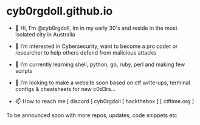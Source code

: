 # cyb0rgdoll.github.io

- 👋 Hi, I’m @cyb0rgdoll, Im in my early 30's and reside in the most isolated city in Australia
- 👀 I’m interested in Cybersecurity, want to become a pro coder or researcher to help others defend from malicious attacks 
- 🌱 I’m currently learning shell, python, go, ruby, perl and making few scripts
- 💞️ I’m looking to make a website soon based on ctf write-ups, terminal configs & cheatsheets for new c0d3rs...

- 📫 How to reach me 
[ discord ] cyb0rgdoll
[ hackthebox ]
[ ctftime.org ]

To be announced soon with more repos, updates, code snippets etc
